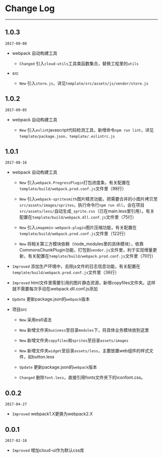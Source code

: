 # Change Log
---

## 1.0.3
 
`2017-09-08`
 
- webpack 自动构建工具
 
   - `Changed` 引入`cloud-utils`工具类函数集合，替换工程里的`utils`
 
- src
 
   - `New` 引入`store.js`，详见`template/src/assets/js/vendor/store.js` 
   

## 1.0.2
 
`2017-09-05`
 
- webpack 自动构建工具
 
   - `New` 引入`eslint`javascript代码检测工具，新增命令`npm run lint`，详见`template/package.json`、`template/.eslintrc.js`
 

## 1.0.1

`2017-08-16`

- webpack 自动构建工具

  - `New` 引入`webpack.ProgressPlugin`打包进度条，有关配置在`template/build/webpack.prod.conf.js`文件里（98行）

  - `New` 引入`webpack-spritesmith`图片精灵功能，把需要合并的小图片拷贝至`src/assets/images/sprites`，执行命令行`npm run dll`，会在项目`src/assets/less/`自动生成`_sprite.css`（已在main.less里引用）。有关配置在`template/build/webpack.dll.conf.js`文件里（75行）

  - `New` 引入`imagemin-webpack-plugin`图片压缩功能，有关配置在`template/build/webpack.prod.conf.js`文件里（122行）

  - `New` 将相关第三方模块依赖（node_modules里的具体模块），依靠CommonsChunkPlugin功能，打包到`vendor.js`文件里，利于实现增量更新，有关配置在`template/build/webpack.prod.conf.js`文件里（70行）

 - `Improved` 添加生产环境中，去除js文件的日志信息功能，有关配置在`template/build/webpack.prod.conf.js`文件里（36行）
 
  - `Improved` html文件里需要引用的图片静态资源，新增copyfiles文件夹。这样就不需要每次手动在webpack.dll.conf.js添加

  - `Update` 更新package.json的`webpack`版本

- 项目src

  - `New` 采用es6语法
  
  - `New` 新增文件夹`business`至目录`modules`下，将具体业务模块放到这里

  - `New` 新增文件夹`copyfiles`和`sprites`至目录`assets/images`

  - `New` 新增文件夹`widget`至目录`assets/less`，主要放置web组件的样式文件，如button.less

  - `Update` 更新package.json的`webpack`版本

  - `Changed` 删除`font.less`，直接引用fonts文件夹下的iconfont.css。
  
  
## 0.0.2

`2017-04-27`

- `Improved` webpack1.X更换为webpack2.X

## 0.0.1

`2017-02-18`
 
- `Improved` 增加cloud-ui作为默认css库
